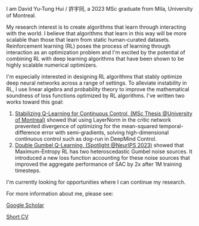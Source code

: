 I am David Yu-Tung Hui / 許宇同, a 2023 MSc graduate from Mila, University of Montreal.

My research interest is to create algorithms that learn through interacting with the world.
I believe that algorithms that learn in this way will be more scalable than those that learn from static human-curated datasets.
Reinforcement learning (RL) poses the process of learning through interaction as an optimization problem and I'm excited by the potential of combining RL with deep learning algorithms that have been shown to be highly scalable numerical optimizers.

I'm especially interested in designing RL algorithms that stably optimize deep neural networks across a range of settings.
To alleviate instability in RL, I use linear algebra and probability theory to improve the mathematical soundness of loss functions optimized by RL algorithms.
I've written two works toward this goal:
1. [Stabilizing Q-Learning for Continuous Control, (MSc Thesis @University of Montreal)](https://papyrus.bib.umontreal.ca/xmlui/bitstream/handle/1866/32085/Hui_David_Yu-Tung_2022_memoire.pdf?sequence=2) showed that using LayerNorm in the critic network prevented divergence of optimizing for the mean-squared temporal-difference error with semi-gradients, solving high-dimensional continuous control such as dog-run in DeepMind Control.
2. [Double Gumbel Q-Learning, (Spotlight @NeurIPS 2023)](https://openreview.net/forum?id=UdaTyy0BNB) showed that Maximum-Entropy RL has two heteroscedastic Gumbel noise sources.  It introduced a new loss function accounting for these noise sources that improved the aggregate performance of SAC by 2x after 1M training timesteps.

I'm currently looking for opportunities where I can continue my research.

For more information about me, please see:

[Google Scholar](https://scholar.google.com/citations?user=pXHOdMwAAAAJ&hl=en)

[Short CV](https://dyth.github.io/CV_DavidYu_TungHui.pdf)
